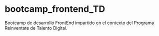 # bootcamp_frontend_TD
Bootcamp de desarrollo FrontEnd impartido en el contexto del Programa Reinventate de Talento Digital.
